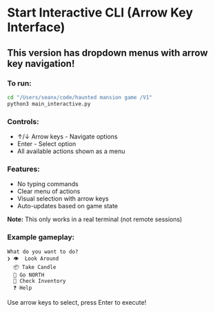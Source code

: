 # Start Interactive CLI (Arrow Key Interface)

## This version has dropdown menus with arrow key navigation!

### To run:

```bash
cd "/Users/seanx/code/haunted mansion game /V1"
python3 main_interactive.py
```

### Controls:
- ↑/↓ Arrow keys - Navigate options
- Enter - Select option
- All available actions shown as a menu

### Features:
- No typing commands
- Clear menu of actions
- Visual selection with arrow keys
- Auto-updates based on game state

**Note:** This only works in a real terminal (not remote sessions)

### Example gameplay:
```
What do you want to do?
❯ 👁️  Look Around
  📦 Take Candle
  🚶 Go NORTH
  🎒 Check Inventory
  ❓ Help
```

Use arrow keys to select, press Enter to execute!
